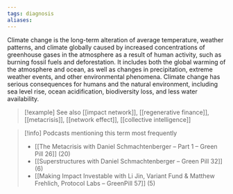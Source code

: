 ```yaml
---
tags: diagnosis
aliases:
---
```


Climate change is the long-term alteration of average temperature, weather patterns, and climate globally caused by increased concentrations of greenhouse gases in the atmosphere as a result of human activity, such as burning fossil fuels and deforestation. It includes both the global warming of the atmosphere and ocean, as well as changes in precipitation, extreme weather events, and other environmental phenomena. Climate change has serious consequences for humans and the natural environment, including sea level rise, ocean acidification, biodiversity loss, and less water availability.

> [!example] See also
> [[impact network]], [[regenerative finance]], [[metacrisis]], [[network effect]], [[collective intelligence]]

> [!info] Podcasts mentioning this term most frequently
> * [[The Metacrisis with Daniel Schmachtenberger – Part 1 – Green Pill 26]] (20)
> * [[Superstructures with Daniel Schmachtenberger – Green Pill 32]] (6)
> * [[Making Impact Investable with Li Jin, Variant Fund & Matthew Frehlich, Protocol Labs – GreenPill 57]] (5)